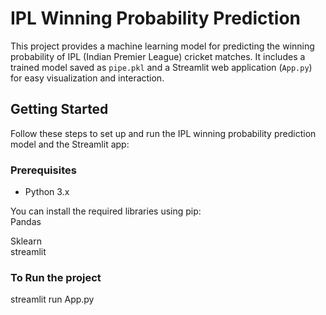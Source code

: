 # IPL Winning Probability Prediction

This project provides a machine learning model for predicting the winning probability of IPL (Indian Premier League) cricket matches. It includes a trained model saved as `pipe.pkl` and a Streamlit web application (`App.py`) for easy visualization and interaction.

## Getting Started

Follow these steps to set up and run the IPL winning probability prediction model and the Streamlit app:

### Prerequisites

- Python 3.x


You can install the required libraries using pip:</br>
Pandas <br/>

Sklearn<br/>
streamlit<br/>


### To Run the project 
streamlit run App.py
